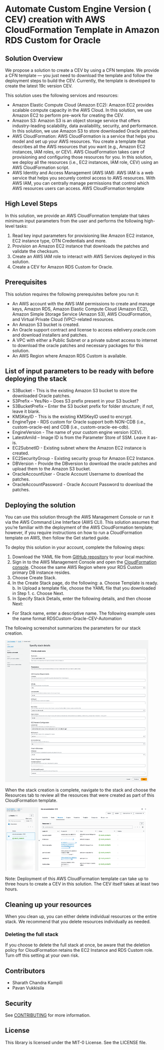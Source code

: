 # Automate Custom Engine Version ( CEV) creation with AWS CloudFormation Template in Amazon RDS Custom for Oracle

## Solution Overview 

We propose a solution to create a CEV by using a CFN template. We provide a CFN template — you just need to download the template and follow the deployment steps to build the CEV. Currently, the template is developed to create the latest 19c version CEV.

This solution uses the following services and resources:

* Amazon Elastic Compute Cloud (Amazon EC2): Amazon EC2 provides scalable compute capacity in the AWS Cloud. In this solution, we use Amazon EC2 to perform pre-work for creating the CEV.
* Amazon S3: Amazon S3 is an object storage service that offers industry-leading scalability, data availability, security, and performance. In this solution, we use Amazon S3 to store downloaded Oracle patches.
* AWS CloudFormation:  AWS CloudFormation is a service that helps you model and set up your AWS resources. You create a template that describes all the AWS resources that you want (e.g., Amazon EC2 instances, IAM roles, or CEV). AWS CloudFormation takes care of provisioning and configuring those resources for you. In this solution, we deploy all the resources (i.e., EC2 instances, IAM role, CEV) using an AWS CloudFormation script.
* AWS Identity and Access Management (AWS IAM): AWS IAM is a web service that helps you securely control access to AWS resources. With AWS IAM, you can centrally manage permissions that control which AWS resources users can access.
AWS CloudFormation template

## High Level Steps

In this solution, we provide an AWS CloudFormation template that takes minimum input parameters from the user and performs the following high-level tasks:
1.	Read key input parameters for provisioning like Amazon EC2 instance, EC2 instance type, OTN Credentials and more.
2.	Provision an Amazon EC2 instance that downloads the patches and validate the checksum.
3.	Create an AWS IAM role to interact with AWS Services deployed in this solution.
4.	Create a CEV for Amazon RDS Custom for Oracle.

## Prerequisites

This solution requires the following prerequisites before you run it:

* An AWS account with the AWS IAM permissions to create and manage keys, Amazon RDS, Amazon Elastic Compute Cloud (Amazon EC2), Amazon Simple Storage Service (Amazon S3), AWS CloudFormation, and Virtual Private Cloud (VPC)-related resources.
* An Amazon S3 bucket is created.
* An Oracle support contract and license to access edelivery.oracle.com and download installers and patches.
* A VPC with either a Public Subnet or a private subnet access to internet to download the oracle patches and necessary packages for this solution.
* An AWS Region where Amazon RDS Custom is available.

## List of input parameters to be ready with before deploying the stack

* S3Bucket - This is the existing Amazon S3 bucket to store the downloaded Oracle patches.
* S3Prefix – Yes/No – Does S3 prefix present in your S3 bucket?
* S3BucketPrefix – Enter the S3 bucket prefix for folder structure; if not, leave it blank.
* KMSKeyID - This is the existing KMSKeyID used to encrypt.
* EngineType - RDS custom for Oracle support both NON-CDB (i.e., custom-oracle-ee) and CDB (i.e., custom-oracle-ee-cdb).
* EngineVersion - The name of your custom engine version (CEV).
* LatestAmiId – Image ID is from the Parameter Store of SSM. Leave it as-is.
* EC2SubnetID - Existing subnet where the Amazon EC2 instance is created.
* EC2SecurityGroup - Existing security group for Amazon EC2 Instance.
* DBVersion - Provide the DBversion to download the oracle patches and upload them to the Amazon S3 bucket.
* OracleAccountUser - Oracle Account Username to download the patches.
* OracleAccountPassword - Oracle Account Password to download the patches.

## Deploying the solution

You can use this solution through the AWS Management Console or run it via the AWS Command Line Interface (AWS CLI). This solution assumes that you’re familiar with the deployment of the AWS CloudFormation template; however, if you require instructions on how to run a CloudFormation template on AWS, then follow the Get started guide.

To deploy this solution in your account, complete the following steps:

1.	Download the YAML file from [GitHub repository](https://github.com/aws-samples/rdscustom-oracle-cev-automation) to your local machine.
2.	Sign in to the AWS Management Console and open the [CloudFormation console](https://console.aws.amazon.com/cloudformation). Choose the same AWS Region where your RDS Custom primary DB instance resides.
3.  Choose Create Stack. 
4.  In the Create Stack page, do the following:
     a. Choose Template is ready.
     b. In Upload a template file, choose the YAML file that you downloaded in Step 1.
     c. Choose Next.
5.  In Specify Stack Details, enter the following details, and then choose Next:

* For Stack name, enter a descriptive name. The following example uses the name format RDSCustom-Oracle-CEV-Automation

The following screenshot summarizes the parameters for our stack creation.

![Arch](/Images/CFN-parameters.png)

When the stack creation is complete, navigate to the stack and choose the Resources tab to review all the resources that were created as part of this CloudFormation template.

![Arch](/Images/CFN-deployed-resources.png)

Note: Deployment of this AWS CloudFormation template can take up to three hours to create a CEV in this solution. The CEV itself takes at least two hours.

## Cleaning up your resources

When you clean up, you can either delete individual resources or the entire stack. We recommend that you delete resources individually as needed.

### Deleting the full stack

If you choose to delete the full stack at once, be aware that the deletion policy for CloudFormation retains the EC2 Instance and RDS Custom role. Turn off this setting at your own risk.

## Contributors 
- Sharath Chandra Kampili
- Pavan Vukkisila

## Security

See [CONTRIBUTING](CONTRIBUTING.md#security-issue-notifications) for more information.

## License

This library is licensed under the MIT-0 License. See the LICENSE file.


